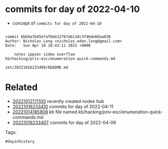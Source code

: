 # commits for day of 2022-04-10

- concept of `commits for day of 2022-04-10`

```

commit 6bb9a7b45efaf6de12767eb13dc3f46de0daa036
Author: Nicholas Long <nicholas.eden.long@gmail.com>
Date:   Sun Apr 10 18:43:11 2022 +0000

    notes ippsec video overflow
kb/hacking/priv-esc/enumeration-quick-commands.md
```

` zet/20221016233409/README.md `

# Related

- [20221012171100](/zet/20221012171100/README.md) recently created nodes hub
- [20221016233410](/zet/20221016233410/README.md) commits for day of 2022-04-11
- [20221014185808](/zet/20221014185808/README.md) kb file named kb/hacking/priv-esc/enumeration-quick-commands.md
- [20221016233407](/zet/20221016233407/README.md) commits for day of 2022-04-09

Tags:

    #dayinhistory
